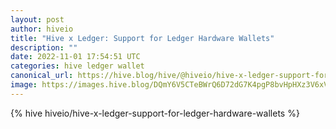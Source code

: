```yaml
---
layout: post
author: hiveio
title: "Hive x Ledger: Support for Ledger Hardware Wallets"
description: ""
date: 2022-11-01 17:54:51 UTC
categories: hive ledger wallet
canonical_url: https://hive.blog/hive/@hiveio/hive-x-ledger-support-for-ledger-hardware-wallets
image: https://images.hive.blog/DQmY6V5CTeBWrQ6D72dG7K4pgP8bvHpHXz3V6xVsANDi5pc/image.png
---
```

{% hive hiveio/hive-x-ledger-support-for-ledger-hardware-wallets %}
